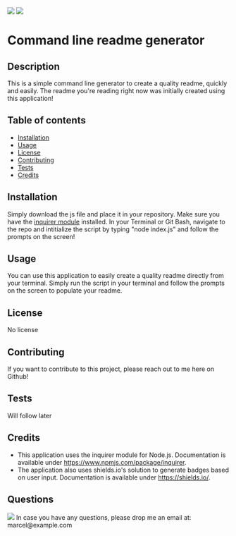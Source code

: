 <img src="https://img.shields.io/badge/cestmarcel-Command line readme generator-navy">

<img src="https://img.shields.io/badge/Version-1.0-green">

# Command line readme generator

## Description

This is a simple command line generator to create a quality readme, quickly and easily. The readme you're reading right now was initially created using this application!

## Table of contents

- [Installation](#Installation)
- [Usage](#Usage)
- [License](#License)
- [Contributing](#Contributing)
- [Tests](#Tests)
- [Credits](#Credits)

## Installation

Simply download the js file and place it in your repository. Make sure you have the [inquirer module](https://www.npmjs.com/package/inquirer) installed. In your Terminal or Git Bash, navigate to the repo and intitialize the script by typing "node index.js" and follow the prompts on the screen!

## Usage

You can use this application to easily create a quality readme directly from your terminal. Simply run the script in your terminal and follow the prompts on the screen to populate your readme.

## License

No license

## Contributing

If you want to contribute to this project, please reach out to me here on Github!

## Tests

Will follow later

## Credits

- This application uses the inquirer module for Node.js. Documentation is available under https://www.npmjs.com/package/inquirer.
- The application also uses shields.io's solution to generate badges based on user input. Documentation is available under https://shields.io/.

## Questions

<img src="https://avatars2.githubusercontent.com/u/25566817?s=460&u=29f6065c459004ff01e1fa30cb0fcf1b181732f3&v=4">
In case you have any questions, please drop me an email at: marcel@example.com

